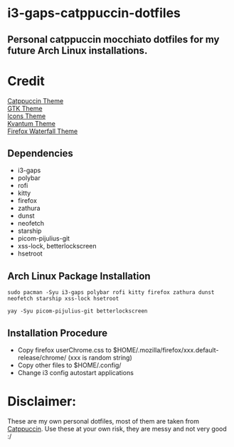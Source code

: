 # i3-gaps-catppuccin-dotfiles
## Personal catppuccin mocchiato dotfiles for my future Arch Linux installations.
# Credit
[Catppuccin Theme](https://github.com/catppuccin/catppuccin) <br>
[GTK Theme](https://github.com/catppuccin/gtk) <br>
[Icons Theme](https://github.com/catppuccin/papirus-folders) <br>
[Kvantum Theme](https://github.com/catppuccin/Kvantum) <br>
[Firefox Waterfall Theme](https://github.com/crambaud/waterfall) <br>

## Dependencies
+ i3-gaps
+ polybar
+ rofi
+ kitty
+ firefox
+ zathura
+ dunst
+ neofetch
+ starship
+ picom-pijulius-git
+ xss-lock, betterlockscreen
+ hsetroot

## Arch Linux Package Installation
```
sudo pacman -Syu i3-gaps polybar rofi kitty firefox zathura dunst neofetch starship xss-lock hsetroot
```
```
yay -Syu picom-pijulius-git betterlockscreen
```

## Installation Procedure
+ Copy firefox userChrome.css to $HOME/.mozilla/firefox/xxx.default-release/chrome/ (xxx is random string)
+ Copy other files to $HOME/.config/
+ Change i3 config autostart applications

# Disclaimer: 
These are my own personal dotfiles, most of them are taken from [Catppuccin](https://github.com/catppuccin/catppuccin).
Use these at your own risk, they are messy and not very good :/

